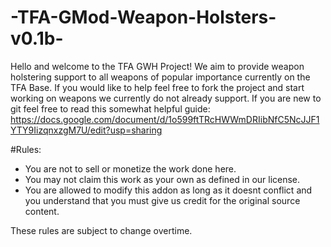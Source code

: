 # -TFA-GMod-Weapon-Holsters-v0.1b-

Hello and welcome to the TFA GWH Project! We aim to provide weapon holstering support to all weapons of popular importance currently on the TFA Base.
If you would like to help feel free to fork the project and start working on weapons we currently do not already support. If you are new to git
feel free to read this somewhat helpful guide: https://docs.google.com/document/d/1o599ftTRcHWWmDRIibNfC5NcJJF1YTY9IizqnxzgM7U/edit?usp=sharing

#Rules: 
- You are not to sell or monetize the work done here. 
- You may not claim this work as your own as defined in our license. 
- You are allowed to modify this addon as long as it doesnt conflict and you understand that you must give us credit for the original source content. 

These rules are subject to change overtime. 
